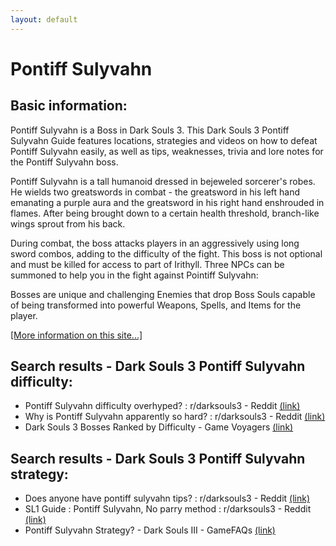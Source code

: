 ```yaml
---
layout: default
---
```

# Pontiff Sulyvahn

## Basic information:
Pontiff Sulyvahn is a Boss in Dark Souls 3. This Dark Souls 3 Pontiff Sulyvahn Guide features locations, strategies and videos on how to defeat Pontiff Sulyvahn easily, as well as tips, weaknesses, trivia and lore notes for the Pontiff Sulyvahn boss.

Pontiff Sulyvahn is a tall humanoid dressed in bejeweled sorcerer's robes. He wields two greatswords in combat - the greatsword in his left hand emanating a purple aura and the greatsword in his right hand enshrouded in flames. After being brought down to a certain health threshold, branch-like wings sprout from his back.

During combat, the boss attacks players in an aggressively using long sword combos, adding to the difficulty of the fight. This boss is not optional and must be killed for access to part of Irithyll. Three NPCs can be summoned to help you in the fight against Pointiff Sulyvahn:

Bosses are unique and challenging Enemies that drop Boss Souls capable of being transformed into powerful Weapons, Spells, and Items for the player.


[[More information on this site...]](https://darksouls3.wiki.fextralife.com//Pontiff+Sulyvahn)

## Search results - Dark Souls 3 Pontiff Sulyvahn difficulty:
- Pontiff Sulyvahn difficulty overhyped? : r/darksouls3 - Reddit [(link)](https://www.reddit.com/r/darksouls3/comments/9w5d6p/pontiff_sulyvahn_difficulty_overhyped/)
- Why is Pontiff Sulyvahn apparently so hard? : r/darksouls3 - Reddit [(link)](https://www.reddit.com/r/darksouls3/comments/mfmgzt/why_is_pontiff_sulyvahn_apparently_so_hard/)
- Dark Souls 3 Bosses Ranked by Difficulty - Game Voyagers [(link)](https://gamevoyagers.com/dark-souls-3-bosses-ranked-difficulty/)

## Search results - Dark Souls 3 Pontiff Sulyvahn strategy:
- Does anyone have pontiff sulyvahn tips? : r/darksouls3 - Reddit [(link)](https://www.reddit.com/r/darksouls3/comments/10mdxno/does_anyone_have_pontiff_sulyvahn_tips/)
- SL1 Guide : Pontiff Sulyvahn, No parry method : r/darksouls3 - Reddit [(link)](https://www.reddit.com/r/darksouls3/comments/4jyhia/sl1_guide_pontiff_sulyvahn_no_parry_method/)
- Pontiff Sulyvahn Strategy? - Dark Souls III - GameFAQs [(link)](https://gamefaqs.gamespot.com/boards/168545-dark-souls-iii/75469212)
